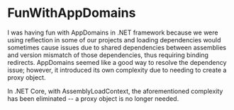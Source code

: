 # FunWithAppDomains

I was having fun with AppDomains in .NET framework because we were using reflection in some of our projects and loading dependencies would sometimes cause issues due to shared dependencies between assemblies and version mismatch of those dependencies, thus requiring binding redirects. 
AppDomains seemed like a good way to resolve the dependency issue; however, it introduced its own complexity due to needing to create a proxy object. 

In .NET Core, with AssemblyLoadContext, the aforementioned complexity has been eliminated -- a proxy object is no longer needed.
